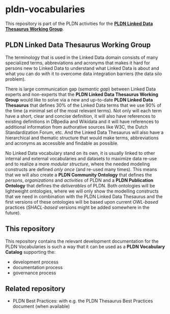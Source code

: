 # pldn-vocabularies

This repository is part of the PLDN activities for the <strong>[PLDN Linked Data Thesaurus Working Group](https://www.pldn.nl/wiki/PLDN_Linked_Data_Thesaurus_Working_Group)</strong>. 

<H2>PLDN Linked Data Thesaurus Working Group</H2>

The terminology that is used in the Linked Data domain consists of many specialized terms, abbreviations and acronyms that makes it hard for persons new to Linked Data to understand what Linked Data is about and what you can do with it to overcome data integration barriers (the data silo problem). 

There is large communication gap (<em>semantic gap</em>) between Linked Data experts and non-experts that the <strong>PLDN Linked Data Thesaurus Working Group</strong> would like to solve via a new and up-to-date <strong>PLDN Linked Data Thesaurus</strong> that defines 30% of the Linked Data terms that we use 90% of the time (a minimal set of the most relevant terms). Not only will each term have a short, clear and concise definition, it will also have references to existing definitions in DBpedia and Wikidata and it will have references to additional information from authorative sources like W3C, the Dutch Standardization Forum, etc. And the Linked Data Thesaurus will also have a hierarchical and thematic structure that would make terms, abbreviations and acronyms as accessible and findable as possible.

No Linked Data vocabulary stand on its own, it is usually linked to other internal and external vocabularies and datasets to maximize data re-use and to realize a more <em>modular structure</em>, where the needed modeling constructs are defined <em>only once</em> (and re-used many times). This means that we will also create a <strong>PLDN Community Ontology</strong> that defines the <em>persons</em>, <em>organizations</em> and <em>activities</em> of PLDN and a <strong>PLDN Publication Ontology</strong> that defines the <em>deliverables</em> of PLDN. Both ontologies will be lightweight ontologies, where we will only show the modelling constructs that we need in combination with the PLDN Linked Data Thesaurus and the first versions of these ontologies will be based upon current <em>OWL-based</em> practices (<em>SHACL-based</em> versions might be added somewhere in the future).

<H2>This repository</H2>

This repository contains the relevant development documentation for the PLDN Vocabularies is such a way that it can be used as a <strong>PLDN Vocabulary Catalog</strong> supporting the:
- development process
- documentation process
- governance process

<H2>Related repository</H2>

- PLDN Best Practices: with e.g. the PLDN Thesaurus Best Practices document (when available)
